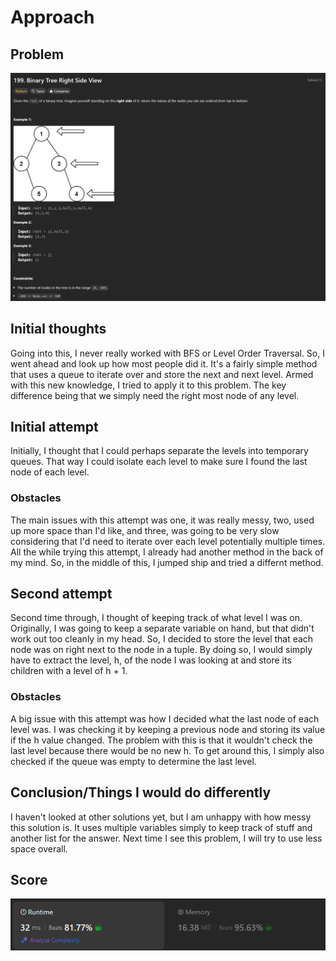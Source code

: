 # Approach

## Problem

![Problem 199](problem_image.png)

## Initial thoughts

Going into this, I never really worked with BFS or Level Order Traversal. So, I went ahead and look up how most people did it. It's a fairly simple method that uses a queue to iterate over and store the next and next level. Armed with this new knowledge, I tried to apply it to this problem. The key difference being that we simply need the right most node of any level. 

## Initial attempt

Initially, I thought that I could perhaps separate the levels into temporary queues. That way I could isolate each level to make sure I found the last node of each level. 

### Obstacles

The main issues with this attempt was one, it was really messy, two, used up more space than I'd like, and three, was going to be very slow considering that I'd need to iterate over each level potentially multiple times. All the while trying this attempt, I already had another method in the back of my mind. So, in the middle of this, I jumped ship and tried a differnt method.

## Second attempt

Second time through, I thought of keeping track of what level I was on. Originally, I was going to keep a separate variable on hand, but that didn't work out too cleanly in my head. So, I decided to store the level that each node was on right next to the node in a tuple. By doing so, I would simply have to extract the level, h, of the node I was looking at and store its children with a level of h + 1. 

### Obstacles

A big issue with this attempt was how I decided what the last node of each level was. I was checking it by keeping a previous node and storing its value if the h value changed. The problem with this is that it wouldn't check the last level because there would be no new h. To get around this, I simply also checked if the queue was empty to determine the last level.

## Conclusion/Things I would do differently

I haven't looked at other solutions yet, but I am unhappy with how messy this solution is. It uses multiple variables simply to keep track of stuff and another list for the answer. Next time I see this problem, I will try to use less space overall.

## Score

![LeetCode Score](score_image.png)
